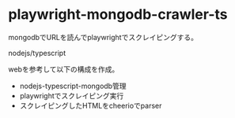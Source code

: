 # playwright-mongodb-crawler-ts

mongodbでURLを読んでplaywrightでスクレイピングする。

nodejs/typescript

webを参考して以下の構成を作成。

* nodejs-typescript-mongodb管理
* playwrightでスクレイピング実行
* スクレイピングしたHTMLをcheerioでparser
